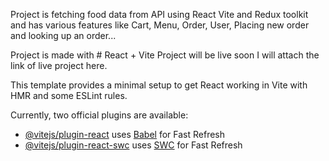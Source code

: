 Project is fetching food data from API using React Vite and Redux toolkit  and has various features like Cart, Menu, Order, User, Placing new order and looking up an order...

Project is made with # React + Vite
Project will be live soon I will attach the link of live project here.



This template provides a minimal setup to get React working in Vite with HMR and some ESLint rules.

Currently, two official plugins are available:

- [@vitejs/plugin-react](https://github.com/vitejs/vite-plugin-react/blob/main/packages/plugin-react/README.md) uses [Babel](https://babeljs.io/) for Fast Refresh
- [@vitejs/plugin-react-swc](https://github.com/vitejs/vite-plugin-react-swc) uses [SWC](https://swc.rs/) for Fast Refresh
